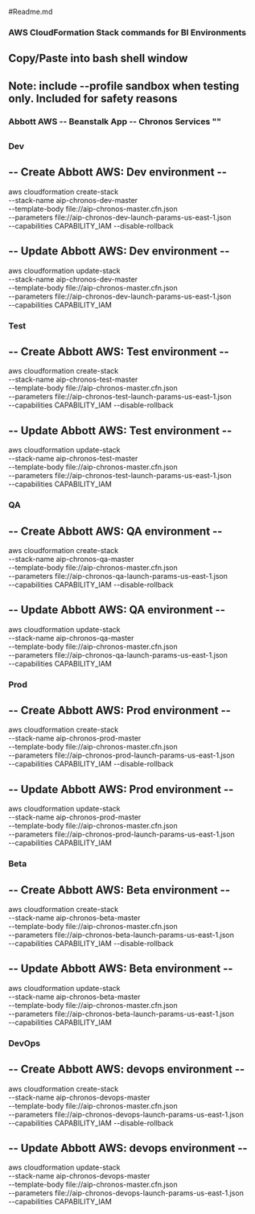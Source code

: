 #Readme.md

### AWS CloudFormation Stack commands for BI Environments
## Copy/Paste into bash shell window
## Note: include --profile sandbox when testing only. Included for safety reasons



### Abbott AWS -- Beanstalk App -- Chronos Services ""
##
##
### Dev
## -- Create Abbott AWS: Dev environment --
aws cloudformation create-stack \
--stack-name aip-chronos-dev-master \
--template-body file://aip-chronos-master.cfn.json \
--parameters file://aip-chronos-dev-launch-params-us-east-1.json \
--capabilities CAPABILITY_IAM --disable-rollback 

## -- Update Abbott AWS: Dev environment --
aws cloudformation update-stack \
--stack-name aip-chronos-dev-master \
--template-body file://aip-chronos-master.cfn.json \
--parameters file://aip-chronos-dev-launch-params-us-east-1.json \
--capabilities CAPABILITY_IAM

### Test
## -- Create Abbott AWS: Test environment --
aws cloudformation create-stack \
--stack-name aip-chronos-test-master \
--template-body file://aip-chronos-master.cfn.json \
--parameters file://aip-chronos-test-launch-params-us-east-1.json \
--capabilities CAPABILITY_IAM --disable-rollback 

## -- Update Abbott AWS: Test environment --
aws cloudformation update-stack \
--stack-name aip-chronos-test-master \
--template-body file://aip-chronos-master.cfn.json \
--parameters file://aip-chronos-test-launch-params-us-east-1.json \
--capabilities CAPABILITY_IAM

### QA
## -- Create Abbott AWS: QA environment --
aws cloudformation create-stack \
--stack-name aip-chronos-qa-master \
--template-body file://aip-chronos-master.cfn.json \
--parameters file://aip-chronos-qa-launch-params-us-east-1.json \
--capabilities CAPABILITY_IAM --disable-rollback 

## -- Update Abbott AWS: QA environment --
aws cloudformation update-stack \
--stack-name aip-chronos-qa-master \
--template-body file://aip-chronos-master.cfn.json \
--parameters file://aip-chronos-qa-launch-params-us-east-1.json \
--capabilities CAPABILITY_IAM


### Prod
## -- Create Abbott AWS: Prod environment --
aws cloudformation create-stack \
--stack-name aip-chronos-prod-master \
--template-body file://aip-chronos-master.cfn.json \
--parameters file://aip-chronos-prod-launch-params-us-east-1.json \
--capabilities CAPABILITY_IAM --disable-rollback 

## -- Update Abbott AWS: Prod environment --
aws cloudformation update-stack \
--stack-name aip-chronos-prod-master \
--template-body file://aip-chronos-master.cfn.json \
--parameters file://aip-chronos-prod-launch-params-us-east-1.json \
--capabilities CAPABILITY_IAM


### Beta
## -- Create Abbott AWS: Beta environment --
aws cloudformation create-stack \
--stack-name aip-chronos-beta-master \
--template-body file://aip-chronos-master.cfn.json \
--parameters file://aip-chronos-beta-launch-params-us-east-1.json \
--capabilities CAPABILITY_IAM --disable-rollback 

## -- Update Abbott AWS: Beta environment --
aws cloudformation update-stack \
--stack-name aip-chronos-beta-master \
--template-body file://aip-chronos-master.cfn.json \
--parameters file://aip-chronos-beta-launch-params-us-east-1.json \
--capabilities CAPABILITY_IAM


### DevOps
## -- Create Abbott AWS: devops environment --
aws cloudformation create-stack \
--stack-name aip-chronos-devops-master \
--template-body file://aip-chronos-master.cfn.json \
--parameters file://aip-chronos-devops-launch-params-us-east-1.json \
--capabilities CAPABILITY_IAM --disable-rollback 

## -- Update Abbott AWS: devops environment --
aws cloudformation update-stack \
--stack-name aip-chronos-devops-master \
--template-body file://aip-chronos-master.cfn.json \
--parameters file://aip-chronos-devops-launch-params-us-east-1.json \
--capabilities CAPABILITY_IAM

